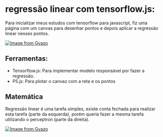 # regressão linear com tensorflow.js:

Para inicializar meus estudos com tensorflow para javascript, fiz uma página com um canvas para desenhar pontos e depois aplicar a regressão linear nesses pontos.

[![Image from Gyazo](https://i.gyazo.com/f30c33f4ce96d6d1a79ae19d89c09ebd.gif)](https://gyazo.com/f30c33f4ce96d6d1a79ae19d89c09ebd)

## Ferramentas:

- Tensorflow.js: Para implementar modelo responsável por fazer a regressão.
- P5.js: Para plotar o canvaz com a reta e os pontos


## Matemática 

Regressão linear é uma tarefa simples, existe conta fechada para realizar esta tarefa (parte da esquerda), porém queria fazer a mesma tarefa utilizando o perceptron (parte da direita).

[![Image from Gyazo](https://i.gyazo.com/52a3d4b9b820185f4752d6ebccf23d62.png)](https://gyazo.com/52a3d4b9b820185f4752d6ebccf23d62)

